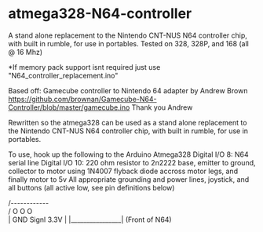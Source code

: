 # atmega328-N64-controller
A stand alone replacement to the Nintendo CNT-NUS N64 controller chip, with built in rumble, for use in portables.
Tested on 328, 328P, and 168 (all @ 16 Mhz)

*If memory pack support isnt required just use "N64_controller_replacement.ino"


Based off: Gamecube controller to Nintendo 64 adapter
by Andrew Brown
https://github.com/brownan/Gamecube-N64-Controller/blob/master/gamecube.ino
Thank you Andrew


Rewritten so the atmega328 can be used as a stand alone replacement to the Nintendo CNT-NUS N64 controller chip, with built in rumble, for use in portables.

To use, hook up the following to the Arduino Atmega328
Digital I/O 8:  N64 serial line
Digital I/O 10: 220 ohm resistor to 2n2222 base, emitter to ground, collector to motor using 1N4007 flyback diode accross motor legs, and finally motor to 5v
All appropriate grounding and power lines, joystick, and all buttons (all active low, see pin definitions below)

   /------------\
  / O    O     O \
 | GND Signl 3.3V |
 |________________|
   (Front of N64)
